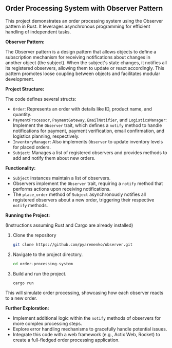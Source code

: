 ## Order Processing System with Observer Pattern

This project demonstrates an order processing system using the Observer pattern in Rust. It leverages asynchronous programming for efficient handling of independent tasks.

**Observer Pattern:**

The Observer pattern is a design pattern that allows objects to define a subscription mechanism for receiving notifications about changes in another object (the subject). When the subject's state changes, it notifies all its registered observers, allowing them to update or react accordingly. This pattern promotes loose coupling between objects and facilitates modular development.

**Project Structure:**

The code defines several structs:

* `Order`: Represents an order with details like ID, product name, and quantity.
* `PaymentProcessor`, `PaymentGateway`, `EmailNotifier`, and `LogisticsManager`: Implement the `Observer` trait, which defines a `notify` method to handle notifications for payment, payment verification, email confirmation, and logistics planning, respectively.
* `InventoryManager`: Also implements `Observer` to update inventory levels for placed orders.
* `Subject`: Manages a list of registered observers and provides methods to add and notify them about new orders.

**Functionality:**

* `Subject` instances maintain a list of observers.
* Observers implement the `Observer` trait, requiring a `notify` method that performs actions upon receiving notifications.
* The `place_order` method of `Subject` asynchronously notifies all registered observers about a new order, triggering their respective `notify` methods.

**Running the Project:**

(Instructions assuming Rust and Cargo are already installed)

1. Clone the repository
   ```bash
   git clone https://github.com/pyaremenko/observer.git
   ```

2. Navigate to the project directory.
   ```bash
   cd order-processing-system
   ```

3. Build and run the project.
   ```bash
   cargo run
   ```

This will simulate order processing, showcasing how each observer reacts to a new order.

**Further Exploration:**

* Implement additional logic within the `notify` methods of observers for more complex processing steps.
* Explore error handling mechanisms to gracefully handle potential issues.
* Integrate this code with a web framework (e.g., Actix Web, Rocket) to create a full-fledged order processing application.
